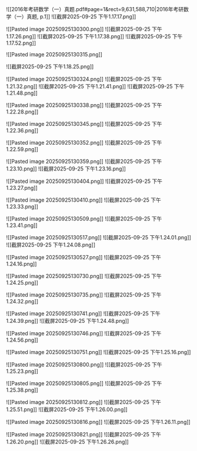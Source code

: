 ![[2016年考研数学（一）真题.pdf#page=1&rect=9,631,588,710|2016年考研数学（一）真题, p.1]]
![[截屏2025-09-25 下午1.17.17.png]]


![[Pasted image 20250925130300.png]]
![[截屏2025-09-25 下午1.17.26.png]]
![[截屏2025-09-25 下午1.17.38.png]]
![[截屏2025-09-25 下午1.17.52.png]]

![[Pasted image 20250925130315.png]]

![[截屏2025-09-25 下午1.18.25.png]]


![[Pasted image 20250925130324.png]]
![[截屏2025-09-25 下午1.21.32.png]]
![[截屏2025-09-25 下午1.21.41.png]]
![[截屏2025-09-25 下午1.21.48.png]]

![[Pasted image 20250925130338.png]]
![[截屏2025-09-25 下午1.22.28.png]]



![[Pasted image 20250925130345.png]]
![[截屏2025-09-25 下午1.22.36.png]]


![[Pasted image 20250925130352.png]]
![[截屏2025-09-25 下午1.22.59.png]]


![[Pasted image 20250925130359.png]]
![[截屏2025-09-25 下午1.23.10.png]]
![[截屏2025-09-25 下午1.23.16.png]]


![[Pasted image 20250925130404.png]]
![[截屏2025-09-25 下午1.23.27.png]]



![[Pasted image 20250925130410.png]]
![[截屏2025-09-25 下午1.23.33.png]]


![[Pasted image 20250925130509.png]]
![[截屏2025-09-25 下午1.23.41.png]]



![[Pasted image 20250925130517.png]]
![[截屏2025-09-25 下午1.24.01.png]]
![[截屏2025-09-25 下午1.24.08.png]]


![[Pasted image 20250925130527.png]]
![[截屏2025-09-25 下午1.24.16.png]]


![[Pasted image 20250925130730.png]]
![[截屏2025-09-25 下午1.24.25.png]]



![[Pasted image 20250925130735.png]]
![[截屏2025-09-25 下午1.24.32.png]]



![[Pasted image 20250925130741.png]]
![[截屏2025-09-25 下午1.24.39.png]]
![[截屏2025-09-25 下午1.24.48.png]]


![[Pasted image 20250925130746.png]]
![[截屏2025-09-25 下午1.24.56.png]]



![[Pasted image 20250925130751.png]]
![[截屏2025-09-25 下午1.25.16.png]]


![[Pasted image 20250925130800.png]]
![[截屏2025-09-25 下午1.25.23.png]]


![[Pasted image 20250925130805.png]]
![[截屏2025-09-25 下午1.25.38.png]]


![[Pasted image 20250925130812.png]]
![[截屏2025-09-25 下午1.25.51.png]]
![[截屏2025-09-25 下午1.26.00.png]]

![[Pasted image 20250925130816.png]]
![[截屏2025-09-25 下午1.26.11.png]]


![[Pasted image 20250925130821.png]]
![[截屏2025-09-25 下午1.26.20.png]]
![[截屏2025-09-25 下午1.26.26.png]]





